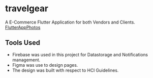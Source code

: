 # travelgear

A E-Commerce Flutter Application for both Vendors and Clients.
[FlutterAppPhotos](https://github.com/user-attachments/assets/e65cfc38-df8e-4b05-80aa-7f3f0a386d31)

## Tools Used

- Firebase was used in this project for Datastorage and Notifications management.
- Figma was use to design pages.
- The design was built with respect to HCI Guidelines.
